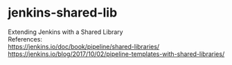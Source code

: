 # jenkins-shared-lib
Extending Jenkins with a Shared Library  
References:  
https://jenkins.io/doc/book/pipeline/shared-libraries/ 
https://jenkins.io/blog/2017/10/02/pipeline-templates-with-shared-libraries/

